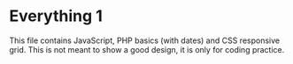 # Everything 1
This file contains JavaScript, PHP basics (with dates) and CSS responsive grid. This is not meant to show a good design, it is only for coding practice.
